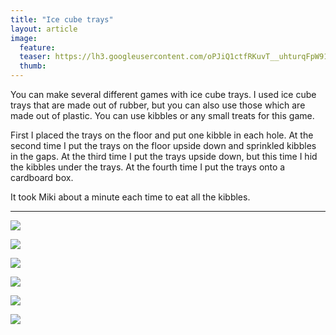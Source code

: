 ```yaml
---
title: "Ice cube trays"
layout: article
image:
  feature:
  teaser: https://lh3.googleusercontent.com/oPJiQ1ctfRKuvT__uhturqFpW91QETS0v2GdZzFZH07Pnk3wZZ2Q6sYZWDqPl613FhcLQZiR61-ylYvsYHEH8iLafB4CjF29cITDjr0oBBo2ZFEsw2fwQFooAjy_CcZOi1v4_2D7oij6AxzmAB96pgEX64bnTb2eAQKPwQcY04rTP6_QiAoVoaBS4RF6PGHViaQGXYEbTLSwrXJu_MVWfcZrZRd744jLUTIPlniNI9ZvgAOwGyrQ75DtZ5Q59tXNCkZAzcsZphOmlYnS3SdG9o7z8XT7tfEC1qlFutKOSOzwIhc2JLYJ50m2VCVV2ecbBJeXZHwwgz0EBREcy-XEtTda-Hp55BCTbQ2NdXKimdMWK2tiCaEsTvmMZRc8VjwqXtCVfglDiNV9xRWd6jzTtyhXYCAba96iK2yNaRQEhV-Ma8-ZhxljcwHuXYeRa0cp7CPKMxkjEGTHcilhOWSUjbbhqxwCzuYEJJqABetr1uKsOGUuPpnuFJFTAKd5JpFcN0Cl3zlRlhSFs5fddGBGEvkeMgwYCg_F_mBOpDoS5t4=w245
  thumb:
---
```


You can make several different games with ice cube trays. I used ice cube trays that are made out of rubber, but you can also use those which are made out of plastic. You can use kibbles or any small treats for this game. 

First I placed the trays on the floor and put one kibble in each hole. At the second time I put the trays on the floor upside down and sprinkled kibbles in the gaps. At the third time I put the trays upside down, but this time I hid the kibbles under the trays. At the fourth time I put the trays onto a cardboard box.

It took Miki about a minute each time to eat all the kibbles.

---

[![](https://lh3.googleusercontent.com/X6ctF7YMUInxQ52VozsiBfJxesrQvmcvr51uCRuIVcvyi9tPFsx5PoPzaFndizLoTs3CbqfPQfKpr44-QgdJHD_cus6cxhKw3KjK-DepquPmokKyPv4mf1ZvWezZZ0vzuzMRqGY2LZaFm6bLADi1DuifmP8FY5sN7KQTmbi4fVn_Djre77d8KqqgYAD52VAJ0z6JvdC1oJcI85h1d5eOsO2lYegauk6OEFeFQukRlyeDwNqHGtnQziai8SdftaHM0V0RtC-99u2qc0oPRThi5IRENlO6dR-d39scAOkgOkZi-xi3lchmtL9KLv8QXOMfTkeRdMtDNk2QYhc3OvX7pBx05gJ1oDYxA6F1xSwWpw0tBqOVsxsjVPSfOF9BUVTRtP4LEeG0eVu8EygFEcJa59snPASZpHbHiPbsJHu6sbQlxryT2bqPQnf83IPnSq9tlrKgOUgm3rGGhrKWWhm3O3QowAK3QYbXYaDkrJvoWgfFfVA9N8rIZi7oxlGSLXSNzymKpGJh4VYb3BPCIpTc_G8Ci9052_waEF9nOu_29j0=w800)](https://lh3.googleusercontent.com/X6ctF7YMUInxQ52VozsiBfJxesrQvmcvr51uCRuIVcvyi9tPFsx5PoPzaFndizLoTs3CbqfPQfKpr44-QgdJHD_cus6cxhKw3KjK-DepquPmokKyPv4mf1ZvWezZZ0vzuzMRqGY2LZaFm6bLADi1DuifmP8FY5sN7KQTmbi4fVn_Djre77d8KqqgYAD52VAJ0z6JvdC1oJcI85h1d5eOsO2lYegauk6OEFeFQukRlyeDwNqHGtnQziai8SdftaHM0V0RtC-99u2qc0oPRThi5IRENlO6dR-d39scAOkgOkZi-xi3lchmtL9KLv8QXOMfTkeRdMtDNk2QYhc3OvX7pBx05gJ1oDYxA6F1xSwWpw0tBqOVsxsjVPSfOF9BUVTRtP4LEeG0eVu8EygFEcJa59snPASZpHbHiPbsJHu6sbQlxryT2bqPQnf83IPnSq9tlrKgOUgm3rGGhrKWWhm3O3QowAK3QYbXYaDkrJvoWgfFfVA9N8rIZi7oxlGSLXSNzymKpGJh4VYb3BPCIpTc_G8Ci9052_waEF9nOu_29j0=s0)

[![](https://lh3.googleusercontent.com/M5vVq4D05HwVznyNGNDUHN41HqkpCPFnYr87F3QKGzncnVwb5kTTr9pVlvkICP101vzdQ7XTDLHBKmiItdgLkokk6NjNLo-EQTk99dqpZc8xQjL1Oyi7OiP87C3FLgfmGZetKlzkFDQwAKHdBE1U8Rxy8d2S-4waA6airBEKWmW0gM-Qu7uouO6CV1VwX8dKt4mjx1qLvwNXHkZU8tpjIyKf1IieiK2eqBiLlWNS2ejnea7C0ApWqWMl-W0DnJ0U4GFz9bQfYJX4_9xNyyvs8paxulmKZpjSXCqVuDjTe1zx_VD_sYTVzLB3zavVBKqY-bgEXDAYNYyeFDR9kNiSVKJZ9AVizv1yM31DqMR7aVJbfqjYvFHiF-oxPWZzIeoyc3yjjsirZNHIVfQtoaC8JYGN6laeH76SuwsVrP3QfdynZApswtAiAK3we_kjvIjJHiSiyYsPD_oUVvzwOM48-_t4-_e09C2RLTyyOVLukfl4oj9U5jrORRfC3uUfMM2e-bvlTrES-v9ZbqqqMsOaHIRwgVBUAr-oEW4VixAw4lk=w800)](https://lh3.googleusercontent.com/M5vVq4D05HwVznyNGNDUHN41HqkpCPFnYr87F3QKGzncnVwb5kTTr9pVlvkICP101vzdQ7XTDLHBKmiItdgLkokk6NjNLo-EQTk99dqpZc8xQjL1Oyi7OiP87C3FLgfmGZetKlzkFDQwAKHdBE1U8Rxy8d2S-4waA6airBEKWmW0gM-Qu7uouO6CV1VwX8dKt4mjx1qLvwNXHkZU8tpjIyKf1IieiK2eqBiLlWNS2ejnea7C0ApWqWMl-W0DnJ0U4GFz9bQfYJX4_9xNyyvs8paxulmKZpjSXCqVuDjTe1zx_VD_sYTVzLB3zavVBKqY-bgEXDAYNYyeFDR9kNiSVKJZ9AVizv1yM31DqMR7aVJbfqjYvFHiF-oxPWZzIeoyc3yjjsirZNHIVfQtoaC8JYGN6laeH76SuwsVrP3QfdynZApswtAiAK3we_kjvIjJHiSiyYsPD_oUVvzwOM48-_t4-_e09C2RLTyyOVLukfl4oj9U5jrORRfC3uUfMM2e-bvlTrES-v9ZbqqqMsOaHIRwgVBUAr-oEW4VixAw4lk=s0)

[![](https://lh3.googleusercontent.com/w4MQK8X9X8uM6S8JLAc0DA9k_AjmFN--Ws7CFHjvKITJpKf87ck_-jgiqpLUdSqPGdbOgEo3jnpkA6r79egrZjHLRxjwAqAE2duOsk9dnfqslAXyVs0mzir6XLuU5fyZNCpywm9y_gfQ3aUV65qI67jcg_I2vQeDIbhGrrEov7R2Fr6MCctj0fpjkAxk4TKYVPeAj-FseCymAUu1dvOHGH0QyR5TNNUteP61CZGtrnq_tDQAJkqrsEvyMOsFPQzEp1bMCo5lac1fwCgUqjOAwAVfVtzNQJCSYRXpW_k7s7K1XlLlOjnTyZlrfQ9X9DEyGU56xcfX4EPx_U_pLWbpJMlyII35QOBPD4nIESDwrKQ5xsL4TbJFCLrvD2i7_von0Ge1Nnd5lEnmP47PoVP9lohjcwX7dTLn1EMaUsDt-IjlJiT8-ZyBaO7BgwMb7SOvWsMDANUpJiBcdcchgAGRMiq6CgCFg4zj7q6wK-5OwiI25hjCeh1wLS1xDIDbfMcjdioYbfs2S1MtnBqoFLxGnqcr2CF0VdDTY8EFg50JMTQ=w800)](https://lh3.googleusercontent.com/w4MQK8X9X8uM6S8JLAc0DA9k_AjmFN--Ws7CFHjvKITJpKf87ck_-jgiqpLUdSqPGdbOgEo3jnpkA6r79egrZjHLRxjwAqAE2duOsk9dnfqslAXyVs0mzir6XLuU5fyZNCpywm9y_gfQ3aUV65qI67jcg_I2vQeDIbhGrrEov7R2Fr6MCctj0fpjkAxk4TKYVPeAj-FseCymAUu1dvOHGH0QyR5TNNUteP61CZGtrnq_tDQAJkqrsEvyMOsFPQzEp1bMCo5lac1fwCgUqjOAwAVfVtzNQJCSYRXpW_k7s7K1XlLlOjnTyZlrfQ9X9DEyGU56xcfX4EPx_U_pLWbpJMlyII35QOBPD4nIESDwrKQ5xsL4TbJFCLrvD2i7_von0Ge1Nnd5lEnmP47PoVP9lohjcwX7dTLn1EMaUsDt-IjlJiT8-ZyBaO7BgwMb7SOvWsMDANUpJiBcdcchgAGRMiq6CgCFg4zj7q6wK-5OwiI25hjCeh1wLS1xDIDbfMcjdioYbfs2S1MtnBqoFLxGnqcr2CF0VdDTY8EFg50JMTQ=s0)

[![](https://lh3.googleusercontent.com/ThOLtJJg6ccImvs3EABKOyme-q8yNpGeyuyye1OMCUP0CM9mnoD7K5aO8k5PKHgiq4QU61TJaf78NrSQhJ6xjqdQJoHNINO1CHcBSIfrfw0UieM2BcnI8YSHN8AuNiaJXVSJ2IYRE40N3mwR17FSyNHs75VTJKhYa5ctolkA-WsYNtOZfIzmT8j48QKcMrHvpIKIHcMH99q6Oy3G2yQEfF0ENCE0lt7aP5W2XLjHp4RVmnvU8HmX8faKJU_uoK5aV-yCVeQi81ennl-gjtbR1AcjW4YV6I7BeQlCNZalS88qy5YQwMMIbOfZhqrlBFDMM5lK2nj02Gw1eikIhRIQfVhlvRZGJLxbsb2xFT17eCxv1YvOOaC4oq508D7KVYMET7jIn3Jvat0PHyIfju_7_j71mWjtNNCAAs_BOd6wk2gtlE5h7aNPrH_RqXP03Vb5RYTWh6Af51ZxtyAVFmUa2YZoAz0oWirLKLsGewbB6OSX0iFEQ_IAfYosA-thqRKZl0NCHgOW6rpd7EKeCOlSfIHptJP5Wx9Sl-LaqkaWWP8=w800)](https://lh3.googleusercontent.com/ThOLtJJg6ccImvs3EABKOyme-q8yNpGeyuyye1OMCUP0CM9mnoD7K5aO8k5PKHgiq4QU61TJaf78NrSQhJ6xjqdQJoHNINO1CHcBSIfrfw0UieM2BcnI8YSHN8AuNiaJXVSJ2IYRE40N3mwR17FSyNHs75VTJKhYa5ctolkA-WsYNtOZfIzmT8j48QKcMrHvpIKIHcMH99q6Oy3G2yQEfF0ENCE0lt7aP5W2XLjHp4RVmnvU8HmX8faKJU_uoK5aV-yCVeQi81ennl-gjtbR1AcjW4YV6I7BeQlCNZalS88qy5YQwMMIbOfZhqrlBFDMM5lK2nj02Gw1eikIhRIQfVhlvRZGJLxbsb2xFT17eCxv1YvOOaC4oq508D7KVYMET7jIn3Jvat0PHyIfju_7_j71mWjtNNCAAs_BOd6wk2gtlE5h7aNPrH_RqXP03Vb5RYTWh6Af51ZxtyAVFmUa2YZoAz0oWirLKLsGewbB6OSX0iFEQ_IAfYosA-thqRKZl0NCHgOW6rpd7EKeCOlSfIHptJP5Wx9Sl-LaqkaWWP8=s0)

[![](https://lh3.googleusercontent.com/1duqGUv61LhGpXt30qEcHVLWgjldfk4aMQhiDMGYxsm6rKx7XhbrBGqhBJpqCzsDaB8mgCiIA-w0jXT80ujD03cO6fWUQZAENZjLOUaTwAnYSs0TyhBsRwzaWKfqmxrEE9EU7AqQOxh4rN86kNo4YT5DgbdeA-mwV1aNkcokf24chvzAzgp3yCNPQZBecFU4OWvNFMa_PKWMQvTVylEXNIdDzBpXatl0UuY6DvOjlqknYfCrpk5ivErDpUTOWJuzNhZ1xq5n4lFTq-A-Zhh_B-4GsZsU66HA5oBV07TYdsyL5yheUl0HM1zM8byy2iLQl7yRR51DrY32xpOahcbQ5Yg3Cj-I4LWV1Ewk1ffvBAQ0kEndwkBs95kcpf9Q3mOVtR1rdQzfmMTkiBLbwgT0pAmDG9CclF0gGMaGFG_cnzkTi8ZwPrqAHOHVQsnWOlCqk_GnUmf1IoMObhpfbd3L7VkaaOu-y0hYcf52crXGA5ZBt7KymxG28nDJTUMxoROz6gKOil2SAHsG-WU65dhQp-h41XGkYgUu2J6SLM-HrI8=w800)](https://lh3.googleusercontent.com/1duqGUv61LhGpXt30qEcHVLWgjldfk4aMQhiDMGYxsm6rKx7XhbrBGqhBJpqCzsDaB8mgCiIA-w0jXT80ujD03cO6fWUQZAENZjLOUaTwAnYSs0TyhBsRwzaWKfqmxrEE9EU7AqQOxh4rN86kNo4YT5DgbdeA-mwV1aNkcokf24chvzAzgp3yCNPQZBecFU4OWvNFMa_PKWMQvTVylEXNIdDzBpXatl0UuY6DvOjlqknYfCrpk5ivErDpUTOWJuzNhZ1xq5n4lFTq-A-Zhh_B-4GsZsU66HA5oBV07TYdsyL5yheUl0HM1zM8byy2iLQl7yRR51DrY32xpOahcbQ5Yg3Cj-I4LWV1Ewk1ffvBAQ0kEndwkBs95kcpf9Q3mOVtR1rdQzfmMTkiBLbwgT0pAmDG9CclF0gGMaGFG_cnzkTi8ZwPrqAHOHVQsnWOlCqk_GnUmf1IoMObhpfbd3L7VkaaOu-y0hYcf52crXGA5ZBt7KymxG28nDJTUMxoROz6gKOil2SAHsG-WU65dhQp-h41XGkYgUu2J6SLM-HrI8=s0)

[![](https://lh3.googleusercontent.com/BXMU5IllhNk97uD0rvGYeLkppmmeWnlET7dZNkxgTBJTWt4Pyxkzzjr6J4NGKfgdd7LOBcSTLwcNrJBLXM1WkMZwbpXjJCJCzMiwK16YXfoguK4EMzTMI44Kud1LLwDbQdWYP32y5nHZwhXOBEimB3Som5B6wzpMLMkITrvHoCGXlZ620D6fInuDeuZnt2X2G-J6z3YKdMCw2RZJlFfFjgnJ5a6A4xD8jBTib2uA4j3ooFcnEb4dtv3aNmERUM3lENTDLcbt8alEtwGK3J_z5dguWU1BhcZym7FM4HHQJnIs3yWxrdrQhM3G0TB5SG--7TtfMt_tx-f-JWKHUOt9n-He8yYj4ChmpW-Clu9LK34Y-s8uZQWkxm6yvXTsxL52c5pQ1eYzodQQFLN16ZEhz-nOtgagTXaM0ug-rL7XCJ9Bogz9NJ0_C5_4pLqO5ngdytfqOUsmHqssxhD6xnjDCsx-pn1FVpN2MoAyFWEUdmDCm2U86Lp-txzn6S-XQzyON1ZR6yhYj4BfbbPy6I4DUGZCI4ZWpugbVaCq8r2GOto=w800)](https://lh3.googleusercontent.com/BXMU5IllhNk97uD0rvGYeLkppmmeWnlET7dZNkxgTBJTWt4Pyxkzzjr6J4NGKfgdd7LOBcSTLwcNrJBLXM1WkMZwbpXjJCJCzMiwK16YXfoguK4EMzTMI44Kud1LLwDbQdWYP32y5nHZwhXOBEimB3Som5B6wzpMLMkITrvHoCGXlZ620D6fInuDeuZnt2X2G-J6z3YKdMCw2RZJlFfFjgnJ5a6A4xD8jBTib2uA4j3ooFcnEb4dtv3aNmERUM3lENTDLcbt8alEtwGK3J_z5dguWU1BhcZym7FM4HHQJnIs3yWxrdrQhM3G0TB5SG--7TtfMt_tx-f-JWKHUOt9n-He8yYj4ChmpW-Clu9LK34Y-s8uZQWkxm6yvXTsxL52c5pQ1eYzodQQFLN16ZEhz-nOtgagTXaM0ug-rL7XCJ9Bogz9NJ0_C5_4pLqO5ngdytfqOUsmHqssxhD6xnjDCsx-pn1FVpN2MoAyFWEUdmDCm2U86Lp-txzn6S-XQzyON1ZR6yhYj4BfbbPy6I4DUGZCI4ZWpugbVaCq8r2GOto=s0)
